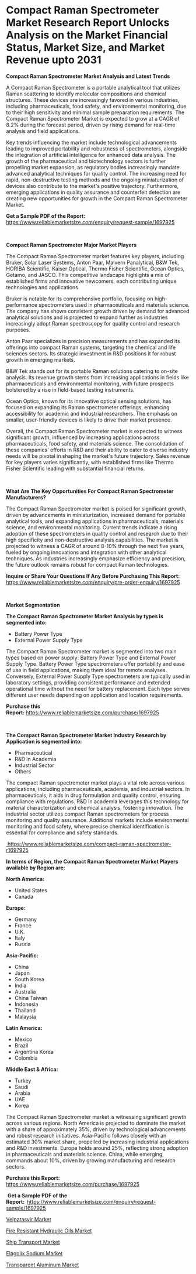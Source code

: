 <p><h1>Compact Raman Spectrometer Market Research Report Unlocks Analysis on the Market Financial Status, Market Size, and Market Revenue upto 2031</h1></p><p><strong>Compact Raman Spectrometer Market Analysis and Latest Trends</strong></p>
<p><p>A Compact Raman Spectrometer is a portable analytical tool that utilizes Raman scattering to identify molecular compositions and chemical structures. These devices are increasingly favored in various industries, including pharmaceuticals, food safety, and environmental monitoring, due to their high sensitivity and minimal sample preparation requirements. The Compact Raman Spectrometer Market is expected to grow at a CAGR of 8.2% during the forecast period, driven by rising demand for real-time analysis and field applications. </p><p>Key trends influencing the market include technological advancements leading to improved portability and robustness of spectrometers, alongside the integration of artificial intelligence for enhanced data analysis. The growth of the pharmaceutical and biotechnology sectors is further propelling market expansion, as regulatory bodies increasingly mandate advanced analytical techniques for quality control. The increasing need for rapid, non-destructive testing methods and the ongoing miniaturization of devices also contribute to the market's positive trajectory. Furthermore, emerging applications in quality assurance and counterfeit detection are creating new opportunities for growth in the Compact Raman Spectrometer Market.</p></p>
<p><strong>Get a Sample PDF of the Report:&nbsp;</strong> <a href="https://www.reliablemarketsize.com/enquiry/request-sample/1697925?utm_campaign=1326&utm_medium=2&utm_source=Github&utm_content=ia&utm_term=03102024&utm_id=compact-raman-spectrometer">https://www.reliablemarketsize.com/enquiry/request-sample/1697925</a></p>
<p>&nbsp;</p>
<p><strong>Compact Raman Spectrometer Major Market Players</strong></p>
<p><p>The Compact Raman Spectrometer market features key players, including Bruker, Solar Laser Systems, Anton Paar, Malvern Panalytical, B&W Tek, HORIBA Scientific, Kaiser Optical, Thermo Fisher Scientific, Ocean Optics, Getamo, and JASCO. This competitive landscape highlights a mix of established firms and innovative newcomers, each contributing unique technologies and applications.</p><p>Bruker is notable for its comprehensive portfolio, focusing on high-performance spectrometers used in pharmaceuticals and materials science. The company has shown consistent growth driven by demand for advanced analytical solutions and is projected to expand further as industries increasingly adopt Raman spectroscopy for quality control and research purposes.</p><p>Anton Paar specializes in precision measurements and has expanded its offerings into compact Raman systems, targeting the chemical and life sciences sectors. Its strategic investment in R&D positions it for robust growth in emerging markets.</p><p>B&W Tek stands out for its portable Raman solutions catering to on-site analysis. Its revenue growth stems from increasing applications in fields like pharmaceuticals and environmental monitoring, with future prospects bolstered by a rise in field-based testing instruments.</p><p>Ocean Optics, known for its innovative optical sensing solutions, has focused on expanding its Raman spectrometer offerings, enhancing accessibility for academic and industrial researchers. The emphasis on smaller, user-friendly devices is likely to drive their market presence.</p><p>Overall, the Compact Raman Spectrometer market is expected to witness significant growth, influenced by increasing applications across pharmaceuticals, food safety, and materials science. The consolidation of these companies' efforts in R&D and their ability to cater to diverse industry needs will be pivotal in shaping the market's future trajectory. Sales revenue for key players varies significantly, with established firms like Thermo Fisher Scientific leading with substantial financial returns.</p></p>
<p>&nbsp;</p>
<p><strong>What Are The Key Opportunities For Compact Raman Spectrometer Manufacturers?</strong></p>
<p><p>The Compact Raman Spectrometer market is poised for significant growth, driven by advancements in miniaturization, increased demand for portable analytical tools, and expanding applications in pharmaceuticals, materials science, and environmental monitoring. Current trends indicate a rising adoption of these spectrometers in quality control and research due to their high specificity and non-destructive analysis capabilities. The market is projected to witness a CAGR of around 8-10% through the next five years, fueled by ongoing innovations and integration with other analytical techniques. As industries increasingly emphasize efficiency and precision, the future outlook remains robust for compact Raman technologies.</p></p>
<p><strong>Inquire or Share Your Questions If Any Before Purchasing This Report:</strong> <a href="https://www.reliablemarketsize.com/enquiry/pre-order-enquiry/1697925?utm_campaign=1326&utm_medium=2&utm_source=Github&utm_content=ia&utm_term=03102024&utm_id=compact-raman-spectrometer">https://www.reliablemarketsize.com/enquiry/pre-order-enquiry/1697925</a></p>
<p>&nbsp;</p>
<p><strong>Market Segmentation</strong></p>
<p><strong>The Compact Raman Spectrometer Market Analysis by types is segmented into:</strong></p>
<p><ul><li>Battery Power Type</li><li>External Power Supply Type</li></ul></p>
<p><p>The Compact Raman Spectrometer market is segmented into two main types based on power supply: Battery Power Type and External Power Supply Type. Battery Power Type spectrometers offer portability and ease of use in field applications, making them ideal for remote analyses. Conversely, External Power Supply Type spectrometers are typically used in laboratory settings, providing consistent performance and extended operational time without the need for battery replacement. Each type serves different user needs depending on application and location requirements.</p></p>
<p><strong>Purchase this Report:&nbsp;</strong><a href="https://www.reliablemarketsize.com/purchase/1697925?utm_campaign=1326&utm_medium=2&utm_source=Github&utm_content=ia&utm_term=03102024&utm_id=compact-raman-spectrometer">https://www.reliablemarketsize.com/purchase/1697925</a></p>
<p>&nbsp;</p>
<p><strong>The Compact Raman Spectrometer Market Industry Research by Application is segmented into:</strong></p>
<p><ul><li>Pharmaceutical</li><li>R&D in Academia</li><li>Industrial Sector</li><li>Others</li></ul></p>
<p><p>The compact Raman spectrometer market plays a vital role across various applications, including pharmaceuticals, academia, and industrial sectors. In pharmaceuticals, it aids in drug formulation and quality control, ensuring compliance with regulations. R&D in academia leverages this technology for material characterization and chemical analysis, fostering innovation. The industrial sector utilizes compact Raman spectrometers for process monitoring and quality assurance. Additional markets include environmental monitoring and food safety, where precise chemical identification is essential for compliance and safety standards.</p></p>
<p><a href="https://www.reliablemarketsize.com/compact-raman-spectrometer-r1697925?utm_campaign=1326&utm_medium=2&utm_source=Github&utm_content=ia&utm_term=03102024&utm_id=compact-raman-spectrometer">&nbsp;https://www.reliablemarketsize.com/compact-raman-spectrometer-r1697925</a></p>
<p><strong>In terms of Region, the Compact Raman Spectrometer Market Players available by Region are:</strong></p>
<p>
    <p> <strong> North America: </strong>
        <ul>
            <li>United States</li>
            <li>Canada</li>
        </ul>
        </p> 
    <p> <strong> Europe: </strong>
        <ul>
            <li>Germany</li>
            <li>France</li>
            <li>U.K.</li>
            <li>Italy</li>
            <li>Russia</li>
        </ul>
        </p> 
    <p> <strong> Asia-Pacific: </strong>
        <ul>
            <li>China</li>
            <li>Japan</li>
            <li>South Korea</li>
            <li>India</li>
            <li>Australia</li>
            <li>China Taiwan</li>
            <li>Indonesia</li>
            <li>Thailand</li>
            <li>Malaysia</li>
        </ul>
        </p> 
    <p> <strong> Latin America: </strong>
        <ul>
            <li>Mexico</li>
            <li>Brazil</li>
            <li>Argentina Korea</li>
            <li>Colombia</li>
        </ul>
        </p> 
    <p> <strong> Middle East & Africa: </strong>
        <ul>
            <li>Turkey</li>
            <li>Saudi</li>
            <li>Arabia</li>
            <li>UAE</li>
            <li>Korea</li>
        </ul>
    </p>
    </p>
<p><p>The Compact Raman Spectrometer market is witnessing significant growth across various regions. North America is projected to dominate the market with a share of approximately 35%, driven by technological advancements and robust research initiatives. Asia-Pacific follows closely with an estimated 30% market share, propelled by increasing industrial applications and R&D investments. Europe holds around 25%, reflecting strong adoption in pharmaceuticals and materials science. China, while emerging, commands about 10%, driven by growing manufacturing and research sectors.</p></p>
<p><strong>Purchase this Report: </strong><a href="https://www.reliablemarketsize.com/purchase/1697925?utm_campaign=1326&utm_medium=2&utm_source=Github&utm_content=ia&utm_term=03102024&utm_id=compact-raman-spectrometer">https://www.reliablemarketsize.com/purchase/1697925</a></p>
<p>&nbsp;<strong>Get a Sample PDF of the Report:&nbsp;&nbsp;</strong><a href="https://www.reliablemarketsize.com/enquiry/request-sample/1697925?utm_campaign=1326&utm_medium=2&utm_source=Github&utm_content=ia&utm_term=03102024&utm_id=compact-raman-spectrometer">https://www.reliablemarketsize.com/enquiry/request-sample/1697925</a></p>
<p><strong></strong></p>
<p><p><a href="https://www.linkedin.com/pulse/velpatasvir-market-growth-segmentation-regional-analysis--fxwae?utm_campaign=1326&utm_medium=2&utm_source=Github&utm_content=ia&utm_term=03102024&utm_id=compact-raman-spectrometer">Velpatasvir Market</a></p><p><a href="https://www.linkedin.com/pulse/global-fire-resistant-hydraulic-oils-market-focus-application-ld2be?utm_campaign=1326&utm_medium=2&utm_source=Github&utm_content=ia&utm_term=03102024&utm_id=compact-raman-spectrometer">Fire Resistant Hydraulic Oils Market</a></p><p><a href="https://www.linkedin.com/pulse/ship-transport-market-global-share-ranking-overall-sales-demand-dsnzf?utm_campaign=1326&utm_medium=2&utm_source=Github&utm_content=ia&utm_term=03102024&utm_id=compact-raman-spectrometer">Ship Transport Market</a></p><p><a href="https://www.linkedin.com/pulse/elagolix-sodium-market-industry-landscape-growth-trajectories-qjaae?utm_campaign=1326&utm_medium=2&utm_source=Github&utm_content=ia&utm_term=03102024&utm_id=compact-raman-spectrometer">Elagolix Sodium Market</a></p><p><a href="https://www.linkedin.com/pulse/unlocking-growth-potential-strategic-analysis-transparent-aluminum-ycm2e?utm_campaign=1326&utm_medium=2&utm_source=Github&utm_content=ia&utm_term=03102024&utm_id=compact-raman-spectrometer">Transparent Aluminum Market</a></p></p>